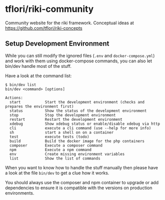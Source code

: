 # tflori/riki-community 

Community website for the riki framework. Conceptual ideas at https://github.com/tflori/riki-concepts

## Setup Development Environment

While you can still modify the ignored files (`.env` and `docker-compose.yml`) and work with them using docker-compose
commands, you can also let bin/dev handle most of the stuff.

Have a look at the command list:

```console
$ bin/dev list
bin/dev <command> [options]

Actions:
  start           Start the development environment (checks and prepares the environment first)
  status          Show the status of the development environment
  stop            Stop the development environment
  restart         Restart the development environment
  xdebug          Show xdebug status or enable/disable xdebug via http
  cli             execute a cli command (use --help for more info)
  sh              start a shell on on a container
  test            execute tests (todo)
  build           Build the docker image for the php containers
  composer        Execute a composer command
  npm             Execute a npm command
  env             Create missing environment variables
  list            Show the list of commands
```

When you want to know how to handle the stuff manually then please have a look at the file `bin/dev` to get a clue how
it works.

You should always use the composer and npm container to upgrade or add dependencies to ensure it is compatible with the
versions on production environments.
